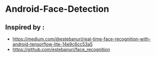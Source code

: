 # Android-Face-Detection

## Inspired by :
- https://medium.com/@estebanuri/real-time-face-recognition-with-android-tensorflow-lite-14e9c6cc53a5
- https://github.com/estebanuri/face_recognition
